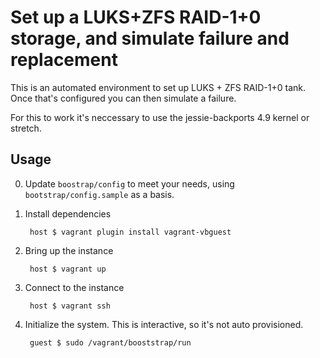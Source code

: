 # Set up a LUKS+ZFS RAID-1+0 storage, and simulate failure and replacement

This is an automated environment to set up LUKS + ZFS RAID-1+0 tank.  Once that's configured you
can then simulate a failure.

For this to work it's neccessary to use the jessie-backports 4.9 kernel or stretch.

## Usage

0. Update `boostrap/config` to meet your needs, using `bootstrap/config.sample` as a basis.

1. Install dependencies

        host $ vagrant plugin install vagrant-vbguest

2. Bring up the instance

        host $ vagrant up

2. Connect to the instance 

        host $ vagrant ssh

4. Initialize the system.  This is interactive, so it's not auto provisioned.

        guest $ sudo /vagrant/booststrap/run
